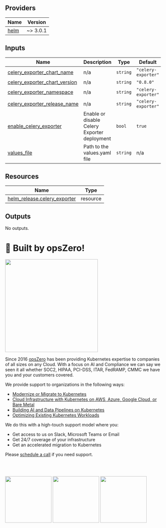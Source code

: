 <!-- BEGIN_TF_DOCS -->

## Providers

| Name | Version |
|------|---------|
| <a name="provider_helm"></a> [helm](#provider\_helm) | ~> 3.0.1 |
## Inputs

| Name | Description | Type | Default | Required |
|------|-------------|------|---------|:--------:|
| <a name="input_celery_exporter_chart_name"></a> [celery\_exporter\_chart\_name](#input\_celery\_exporter\_chart\_name) | n/a | `string` | `"celery-exporter"` | no |
| <a name="input_celery_exporter_chart_version"></a> [celery\_exporter\_chart\_version](#input\_celery\_exporter\_chart\_version) | n/a | `string` | `"0.8.0"` | no |
| <a name="input_celery_exporter_namespace"></a> [celery\_exporter\_namespace](#input\_celery\_exporter\_namespace) | n/a | `string` | `"celery-exporter"` | no |
| <a name="input_celery_exporter_release_name"></a> [celery\_exporter\_release\_name](#input\_celery\_exporter\_release\_name) | n/a | `string` | `"celery-exporter"` | no |
| <a name="input_enable_celery_exporter"></a> [enable\_celery\_exporter](#input\_enable\_celery\_exporter) | Enable or disable Celery Exporter deployment | `bool` | `true` | no |
| <a name="input_values_file"></a> [values\_file](#input\_values\_file) | Path to the values.yaml file | `string` | n/a | yes |
## Resources

| Name | Type |
|------|------|
| [helm_release.celery_exporter](https://registry.terraform.io/providers/hashicorp/helm/latest/docs/resources/release) | resource |
## Outputs

No outputs.
# 🚀 Built by opsZero!

<a href="https://opszero.com"><img src="https://opszero.com/wp-content/uploads/2024/07/opsZero_logo_svg.svg" width="300px"/></a>

Since 2016 [opsZero](https://opszero.com) has been providing Kubernetes
expertise to companies of all sizes on any Cloud. With a focus on AI and
Compliance we can say we seen it all whether SOC2, HIPAA, PCI-DSS, ITAR,
FedRAMP, CMMC we have you and your customers covered.

We provide support to organizations in the following ways:

- [Modernize or Migrate to Kubernetes](https://opszero.com/solutions/modernization/)
- [Cloud Infrastructure with Kubernetes on AWS, Azure, Google Cloud, or Bare Metal](https://opszero.com/solutions/cloud-infrastructure/)
- [Building AI and Data Pipelines on Kubernetes](https://opszero.com/solutions/ai/)
- [Optimizing Existing Kubernetes Workloads](https://opszero.com/solutions/optimized-workloads/)

We do this with a high-touch support model where you:

- Get access to us on Slack, Microsoft Teams or Email
- Get 24/7 coverage of your infrastructure
- Get an accelerated migration to Kubernetes

Please [schedule a call](https://calendly.com/opszero-llc/discovery) if you need support.

<br/><br/>

<div style="display: block">
  <img src="https://opszero.com/wp-content/uploads/2024/07/aws-advanced.png" width="150px" />
  <img src="https://opszero.com/wp-content/uploads/2024/07/AWS-public-sector.png" width="150px" />
  <img src="https://opszero.com/wp-content/uploads/2024/07/AWS-eks.png" width="150px" />
</div>
<!-- END_TF_DOCS -->